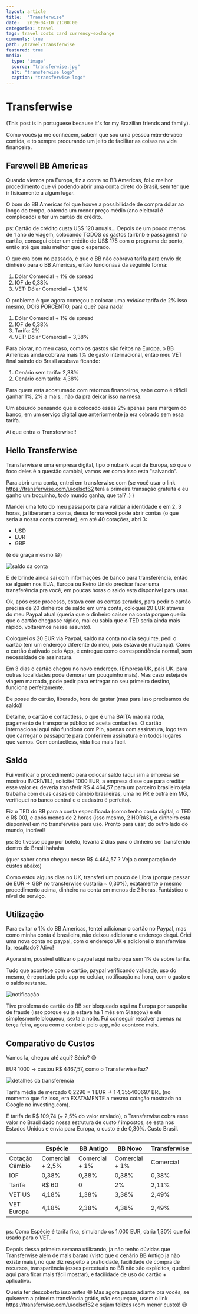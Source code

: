 ```yaml
---
layout: article
title:  "Transferwise"
date:   2019-04-10 21:00:00
categories: travel
tags: travel costs card currency-exchange
comments: true
path: /travel/transferwise
featured: true
media:
  type: "image"
  source: "transferwise.jpg"
  alt: "transferwise logo"
  caption: "transferwise logo"
---
```


# Transferwise

(This post is in portuguese because it's for my Brazilian friends and family).

Como vocês ja me conhecem, sabem que sou uma pessoa ~~mão de vaca~~ contida, e to sempre procurando um jeito de facilitar as coisas na vida financeira.

## Farewell BB Americas

Quando viemos pra Europa, fiz a conta no BB Americas, foi o melhor procedimento que vi podendo abrir uma conta direto do Brasil, sem ter que ir fisicamente a algum lugar.

O bom do BB Americas foi que houve a possibilidade de compra dólar ao longo do tempo, obtendo um menor preço médio (ano eleitoral é complicado) e ter um cartão de crédito.

ps: Cartão de crédito custa US$ 120 anuais... Depois de um pouco menos de 1 ano de viagem, colocando TODOS os gastos (airbnb e passagens) no cartão, consegui obter um crédito de US$ 175 com o programa de ponto, então até que saiu melhor que o esperado.

O que era bom no passado, é que o BB não cobrava tarifa para envio de dinheiro para o BB Americas, então funcionava da seguinte forma:

1. Dólar Comercial + 1% de spread
2. IOF de 0,38%
3. VET: Dólar Comercial + 1,38%

O problema é que agora começou a colocar uma _módica_ tarifa de 2% isso mesmo, DOIS PORCENTO, para que? para nada!

1. Dólar Comercial + 1% de spread
2. IOF de 0,38%
3. Tarifa: 2%
4. VET: Dólar Comercial + 3,38%

Para piorar, no meu caso, como os gastos são feitos na Europa, o BB Americas ainda cobrava mais 1% de gasto internacional, então meu VET final saindo do Brasil acabava ficando:

1. Cenário sem tarifa: 2,38%
2. Cenário com tarifa: 4,38%

Para quem esta acostumado com retornos financeiros, sabe como é difícil ganhar 1%, 2% a mais.. não da pra deixar isso na mesa.

Um absurdo pensando que é colocado esses 2% apenas para margem do banco, em um serviço digital que anteriormente ja era cobrado sem essa tarifa.

Ai que entra o Transferwise!!

## Hello Transferwise

Transferwise é uma empresa digital, tipo o nubank aqui da Europa, só que o foco deles é a questão cambial, vamos ver como isso esta "salvando".

Para abrir uma conta, entrei em transferwise.com (se você usar o link https://transferwise.com/u/celsof62 terá a primeira transação gratuita e eu ganho um troquinho, todo mundo ganha, que tal? :) )

Mandei uma foto do meu passaporte para validar a identidade e em 2, 3 horas, ja liberaram a conta, dessa forma você pode abrir contas (o que seria a nossa conta corrente), em até 40 cotações, abri 3:

- USD
- EUR
- GBP

(é de graça mesmo 😄)

![saldo da conta](/images/transferwise/account.jpg)

E de brinde ainda sai com informações de banco para transferência, então se alguém nos EUA, Europa ou Reino Unido precisar fazer uma transferência pra você, em poucas horas o saldo esta disponível para usar.

Ok, após esse processo, estava com as contas zeradas, para pedir o cartão precisa de 20 dinheiros de saldo em uma conta, coloquei 20 EUR através do meu Paypal atual (queria que o dinheiro caisse na conta porque queria que o cartão chegasse rápido, mal eu sabia que o TED seria ainda mais rápido, voltaremos nesse assunto).

Coloquei os 20 EUR via Paypal, saldo na conta no dia seguinte, pedi o cartão (em um endereço diferente do meu, pois estava de mudança). Como o cartão é ativado pelo App, é entregue como correspondência normal, sem necessidade de assinatura.

Em 3 dias o cartão chegou no novo endereço. (Empresa UK, pais UK, para outras localidades pode demorar um pouquinho mais). Mas caso esteja de viagem marcada, pode pedir para entregar no seu primeiro destino, funciona perfeitamente.

De posse do cartão, liberado, hora de gastar (mas para isso precisamos de saldo)!

Detalhe, o cartão é contactless, o que é uma BAITA mão na roda, pagamento de transporte público só aceita contactles. O cartão internacional aqui não funciona com Pin, apenas com assinatura, logo tem que carregar o passaporte para conferirem assinatura em todos lugares que vamos. Com contactless, vida fica mais fácil.

## Saldo

Fui verificar o procedimento para colocar saldo (aqui sim a empresa se mostrou INCRÍVEL), solicitei 1000 EUR, a empresa disse que para creditar esse valor eu deveria transferir R$ 4.464,57 para um parceiro brasileiro (ela trabalha com duas casas de câmbio brasileiras, uma no PR e outra em MG, verifiquei no banco central e o cadastro é perfeito).

Fiz o TED do BB para a conta especificada (como tenho conta digital, o TED é R$ 00), e após menos de 2 horas (isso mesmo, 2 HORAS), o dinheiro esta disponível em no transferwise para uso. Pronto para usar, do outro lado do mundo, incrível!

ps: Se tivesse pago por boleto, levaria 2 dias para o dinheiro ser transferido dentro do Brasil hahaha

(quer saber como chegou nesse R$ 4.464,57 ? Veja a comparação de custos abaixo)

Como estou alguns dias no UK, transferi um pouco de Libra (porque passar de EUR -> GBP no transferwise custaria ~ 0,30%), exatamente o mesmo procedimento acima, dinheiro na conta em menos de 2 horas. Fantástico o nível de serviço.

## Utilização

Para evitar o 1% do BB Americas, tentei adicionar o cartão no Paypal, mas como minha conta é brasileira, não deixou adicionar o endereço daqui. Criei uma nova conta no paypal, com o endereço UK e adicionei o transferwise la, resultado? Ativo!

Agora sim, possível utilizar o paypal aqui na Europa sem 1% de sobre tarifa.

Tudo que acontece com o cartão, paypal verificando validade, uso do mesmo, é reportado pelo app no celular, notificação na hora, com o gasto e o saldo restante.

![notificação](/images/transferwise/notification.jpg)

Tive problema do cartão do BB ser bloqueado aqui na Europa por suspeita de fraude (isso porque eu ja estava há 1 mês em Glasgow) e ele simplesmente bloqueou, sexta a noite. Fui conseguir resolver apenas na terça feira, agora com o controle pelo app, não acontece mais.

## Comparativo de Custos

Vamos la, chegou até aqui? Sério? 😅

EUR 1000 -> custou R$ 4467,57, como o Transferwise faz?

![detalhes da transferência](/images/transferwise/transfer_details.jpg)

Tarifa média de mercado 0,2296 = 1 EUR -> 1 4,355400697 BRL (no momento que fiz isso, era EXATAMENTE a mesma cotação mostrada no Google no investing.com).

E tarifa de R$ 109,74 (~ 2,5% do valor enviado), o Transferwise cobra esse valor no Brasil dado nossa estrutura de custo / impostos, se esta nos Estados Unidos e envia para Europa, o custo é de 0,30%. Custo Brasil.

<div style="overflow-x: auto;">

|                | Espécie          | BB Antigo      | BB Novo        | Transferwise |
| -------------- | ---------------- | -------------- | -------------- | ------------ |
| Cotação Câmbio | Comercial + 2,5% | Comercial + 1% | Comercial + 1% | Comercial    |
| IOF            | 0,38%            | 0,38%          | 0,38%          | 0,38%        |
| Tarifa         | R$ 60            | 0              | 2%             | 2,11%        |
| VET US         | 4,18%            | 1,38%          | 3,38%          | 2,49%        |
| VET Europa     | 4,18%            | 2,38%          | 4,38%          | 2,49%        |

</div>

ps: Como Espécie é tarifa fixa, simulando os 1.000 EUR, daria 1,30% que foi usado para o VET.

Depois dessa primeira semana utilizando, ja não tenho dúvidas que Transferwise além de mais barato (visto que o cenário BB Antigo ja não existe mais), no que diz respeito a praticidade, facilidade de compra de recursos, transparência (esses percetuais no BB não são explícitos, quebrei aqui para ficar mais fácil mostrar), e facilidade de uso do cartão + aplicativo.

Queria ter descoberto isso antes 😄 Mas agora passo adiante pra vocês, se quiserem a primeira transfência grátis, não esqueçam, usem o link https://transferwise.com/u/celsof62 e sejam felizes (com menor custo)! 😉
